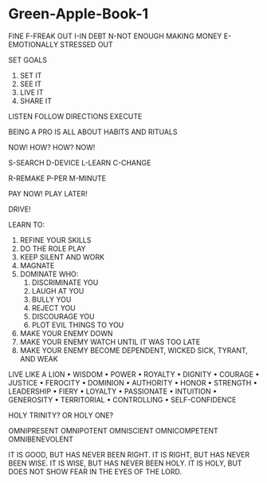 # Green-Apple-Book-1

FINE
F-FREAK OUT
I-IN DEBT
N-NOT ENOUGH MAKING MONEY
E-EMOTIONALLY STRESSED OUT

SET GOALS
1. SET IT
2. SEE IT
3. LIVE IT
4. SHARE IT

LISTEN
FOLLOW DIRECTIONS
EXECUTE

BEING A PRO IS ALL ABOUT HABITS AND RITUALS

NOW! HOW?
HOW? NOW!

S-SEARCH
D-DEVICE
L-LEARN
C-CHANGE

R-REMAKE
P-PER
M-MINUTE

PAY NOW!
PLAY LATER!

DRIVE!

LEARN TO:
1. REFINE YOUR SKILLS
2. DO THE ROLE PLAY
3. KEEP SILENT AND WORK
4. MAGNATE
5. DOMINATE WHO:
      1. DISCRIMINATE YOU
      2. LAUGH AT YOU
      3. BULLY YOU
      4. REJECT YOU
      5. DISCOURAGE YOU
      6. PLOT EVIL THINGS TO YOU
6. MAKE YOUR ENEMY DOWN
7. MAKE YOUR ENEMY WATCH UNTIL IT WAS TOO LATE
8. MAKE YOUR ENEMY BECOME DEPENDENT, WICKED SICK, TYRANT, AND WEAK

LIVE LIKE A LION
    • WISDOM
    • POWER
    • ROYALTY
    • DIGNITY
    • COURAGE
    • JUSTICE
    • FEROCITY
    • DOMINION
    • AUTHORITY
    • HONOR
    • STRENGTH
    • LEADERSHIP
    • FIERY
    • LOYALTY
    • PASSIONATE
    • INTUITION
    • GENEROSITY
    • TERRITORIAL
    • CONTROLLING
    • SELF-CONFIDENCE

HOLY TRINITY?
OR
HOLY ONE?

OMNIPRESENT
OMNIPOTENT
OMNISCIENT
OMNICOMPETENT
OMNIBENEVOLENT

IT IS GOOD, BUT HAS NEVER BEEN RIGHT.
IT IS RIGHT, BUT HAS NEVER BEEN WISE.
IT IS WISE, BUT HAS NEVER BEEN HOLY.
IT IS HOLY, BUT DOES NOT SHOW FEAR IN THE EYES OF THE LORD.
